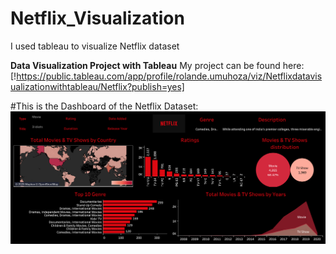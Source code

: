 # Netflix_Visualization
I used tableau to visualize Netflix dataset

**Data Visualization Project with Tableau**
My project can be found here:
[!https://public.tableau.com/app/profile/rolande.umuhoza/viz/Netflixdatavisualizationwithtableau/Netflix?publish=yes]

#This is the Dashboard of the Netflix Dataset:
![](Netflix.png)
